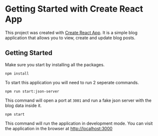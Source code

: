 # Getting Started with Create React App

This project was created with [Create React App](https://reactjs.org/docs/create-a-new-react-app.html). It is a simple blog application that allows you to view, create and update blog posts.

## Getting Started

Make sure you start by installing all the packages.

`npm install`

To start this application you will need to run 2 seperate commands.

`npm run start:json-server` 

This command will open a port at `3001` and run a fake json server with the blog data inside it.

`npm start`

This command will run the application in development mode. You can visit the application in the browser at [http://localhost:3000](http://localhost:3000) 



